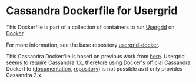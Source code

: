 Cassandra Dockerfile for Usergrid
=================================

This Dockerfile is part of a collection of containers to run [Usergrid](https://usergrid.incubator.apache.org) on [Docker](https://www.docker.com).

For more information, see the base repository [usergrid-docker](https://github.com/yep/usergrid-docker).

This Cassandra Dockerfile is based on previous work from [here](https://github.com/munkyboy/docker_cassandra). Usergrid seems to require Cassandra 1.x, therefore using Docker's official Cassandra Dockerfile ([documentation](https://github.com/docker-library/docs/tree/master/cassandra), [repository](https://github.com/docker-library/cassandra)) is not possible as it only provides Cassandra 2.x.

